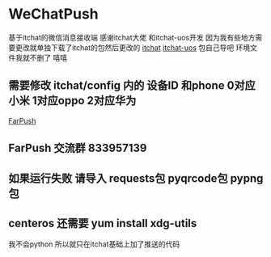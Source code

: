 # WeChatPush
基于itchat的微信消息接收端 感谢itchat大佬 和itchat-uos开发 因为我有些地方需要更改就单独下载了itchat的包然后更改的
[itchat](https://github.com/littlecodersh/ItChat)
[itchat-uos](https://github.com/why2lyj/ItChat-UOS)
包自己导吧
环境文件我就不删了
嘻嘻
## 需要修改 itchat/config 内的 设备ID 和phone 0对应小米 1对应oppo 2对应华为
[FarPush](www.coolapk.com/apk/com.farplace.farpush)
## FarPush 交流群 833957139
## 如果运行失败 请导入 requests包 pyqrcode包 pypng包 
## centeros 还需要 yum install xdg-utils
我不会python 所以就只在itchat基础上加了推送的代码

